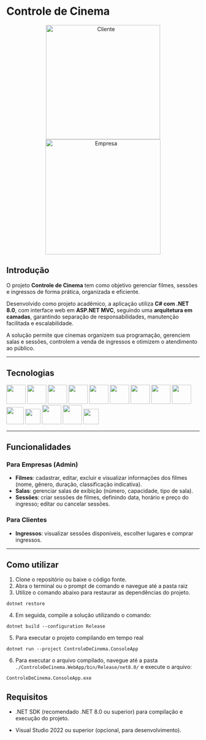 # Controle de Cinema

<div align="center">
  <img src="https://i.imgur.com/m5Ge8sr.gif" alt="Cliente" width="298" />
  <img src="https://i.imgur.com/K48XU9w.gif" alt="Empresa" width="300" />
</div>

## Introdução

O projeto **Controle de Cinema** tem como objetivo gerenciar filmes, sessões e ingressos de forma prática, organizada e eficiente.

Desenvolvido como projeto acadêmico, a aplicação utiliza **C# com .NET 8.0**, com interface web em **ASP.NET MVC**, seguindo uma **arquitetura em camadas**, garantindo separação de responsabilidades, manutenção facilitada e escalabilidade.

A solução permite que cinemas organizem sua programação, gerenciem salas e sessões, controlem a venda de ingressos e otimizem o atendimento ao público.

---

## Tecnologias

<p align="left"> 
  <img src="https://skillicons.dev/icons?i=cs" height="50"/> 
  <img src="https://skillicons.dev/icons?i=dotnet" height="50"/> 
  <img src="https://skillicons.dev/icons?i=visualstudio" height="50"/> 
  <img src="https://skillicons.dev/icons?i=html" height="50"/> 
  <img src="https://skillicons.dev/icons?i=css" height="50"/> 
  <img src="https://skillicons.dev/icons?i=js" height="50"/> 
  <img src="https://skillicons.dev/icons?i=bootstrap" height="50"/> 
  <img src="https://skillicons.dev/icons?i=git" height="50"/> 
  <img src="https://skillicons.dev/icons?i=github" height="50"/> 
  <img src="https://cdn.jsdelivr.net/gh/devicons/devicon/icons/postgresql/postgresql-original.svg" height="45"/> 
  <img src="https://cdn.jsdelivr.net/gh/simple-icons/simple-icons/icons/render.svg" height="40"/> 
  <img src="https://skillicons.dev/icons?i=azure" height="50"/> 
  <img src="https://skillicons.dev/icons?i=docker" height="50"/> 
  <img src="https://cdn.jsdelivr.net/gh/simple-icons/simple-icons/icons/newrelic.svg" height="40"/> 
</p>

---

## Funcionalidades

### Para Empresas (Admin)
- **Filmes**: cadastrar, editar, excluir e visualizar informações dos filmes (nome, gênero, duração, classificação indicativa).  
- **Salas**: gerenciar salas de exibição (número, capacidade, tipo de sala).  
- **Sessões**: criar sessões de filmes, definindo data, horário e preço do ingresso; editar ou cancelar sessões.

### Para Clientes
- **Ingressos**: visualizar sessões disponíveis, escolher lugares e comprar ingressos.  

---

## Como utilizar

1. Clone o repositório ou baixe o código fonte.
2. Abra o terminal ou o prompt de comando e navegue até a pasta raiz
3. Utilize o comando abaixo para restaurar as dependências do projeto.

```
dotnet restore
```

4. Em seguida, compile a solução utilizando o comando:
   
```
dotnet build --configuration Release
```

5. Para executar o projeto compilando em tempo real
   
```
dotnet run --project ControleDeCinema.ConsoleApp
```

6. Para executar o arquivo compilado, navegue até a pasta `./ControleDeCinema.WebApp/bin/Release/net8.0/` e execute o arquivo:
   
```
ControleDeCinema.ConsoleApp.exe
```

## Requisitos

- .NET SDK (recomendado .NET 8.0 ou superior) para compilação e execução do projeto.

- Visual Studio 2022 ou superior (opcional, para desenvolvimento).
